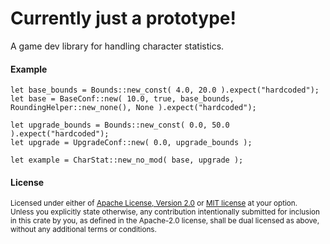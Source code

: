 # Currently just a prototype!

A game dev library for handling character statistics.


#### Example

```
let base_bounds = Bounds::new_const( 4.0, 20.0 ).expect("hardcoded");
let base = BaseConf::new( 10.0, true, base_bounds, RoundingHelper::new_none(), None ).expect("hardcoded");

let upgrade_bounds = Bounds::new_const( 0.0, 50.0 ).expect("hardcoded");
let upgrade = UpgradeConf::new( 0.0, upgrade_bounds );

let example = CharStat::new_no_mod( base, upgrade );
```

#### License

<sup>
Licensed under either of <a href="LICENSE-APACHE">Apache License, Version
2.0</a> or <a href="LICENSE-MIT">MIT license</a> at your option.
</sup>

<br>

<sub>
Unless you explicitly state otherwise, any contribution intentionally submitted
for inclusion in this crate by you, as defined in the Apache-2.0 license, shall
be dual licensed as above, without any additional terms or conditions.
</sub>
